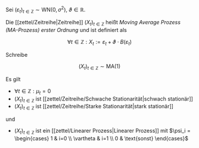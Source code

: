 Sei $(\varepsilon_t)_{t \in \mathbb{Z}} \sim \text{WN}(0, \sigma^2)$, $\vartheta \in \mathbb{R}$.

Die [[zettel/Zeitreihe|Zeitreihe]] $(X_t)_{t \in \mathbb{Z}}$ heißt *Moving Average Prozess (MA-Prozess) erster Ordnung* und ist definiert als

$$
	\forall t \in \mathbb{Z} : X_t := \varepsilon_t + \vartheta \cdot B(\varepsilon_t)
$$

Schreibe

$$
	(X_t)_{t \in \mathbb{Z}} \sim \text{MA}(1)
$$

Es gilt
- $\forall t \in \mathbb{Z} : \mu_t = 0$
- $(X_t)_{t \in \mathbb{Z}}$ ist [[zettel/Zeitreihe/Schwache Stationarität|schwach stationär]]
- $(X_t)_{t \in \mathbb{Z}}$ ist [[zettel/Zeitreihe/Starke Stationarität|stark stationär]]

und
- $(X_t)_{t \in \mathbb{Z}}$ ist ein [[zettel/Linearer Prozess|Linearer Prozess]] mit $\psi_i = \begin{cases} 1 & i=0 \\ \vartheta & i=1 \\ 0 & \text{sonst} \end{cases}$